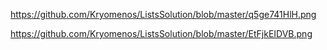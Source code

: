 https://github.com/Kryomenos/ListsSolution/blob/master/q5ge741HlH.png


https://github.com/Kryomenos/ListsSolution/blob/master/EtFjkEIDVB.png
